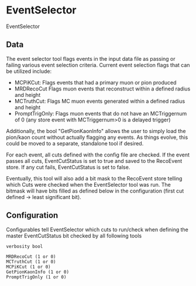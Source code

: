 # EventSelector

EventSelector

## Data

The event selector tool flags events in the input data file as passing or failing
various event selection criteria.  Current event selection flags that can be
utilized include:
  - MCPiKCut: Flags events that had a primary muon or pion produced
  - MRDRecoCut Flags muon events that reconstruct within a defined radius and height
  - MCTruthCut: Flags MC muon events generated within a defined radius and height 
  - PromptTrigOnly: Flags muon events that do not have an MCTriggernum of 0
                    (any store event with MCTriggernum>0 is a delayed trigger)

Additionally, the bool "GetPionKaonInfo" allows the user to simply load the pion/kaon
count without actually flagging any events.  As things evolve, this could be moved
to a separate, standalone tool if desired.

For each event, all cuts defined with the config file are checked.  If the event
passes all cuts, EventCutStatus is set to true and saved to the RecoEvent store.
If any cut fails, EventCutStatus is set to false.

Eventually, this tool will also add a bit mask to the RecoEvent store telling which
Cuts were checked when the EventSelector tool was run.  The bitmask will have bits
filled as defined below in the configuration (first cut defined -> least
significant bit). 

## Configuration

Configurables tell EventSelector which cuts to run/check when defining the
master EventCutStatus bit checked by all following tools

```
verbosity bool

MRDRecoCut (1 or 0)
MCTruthCut (1 or 0)
MCPiKCut (1 or 0)
GetPionKaonInfo (1 or 0)
PromptTrigOnly (1 or 0)
```
